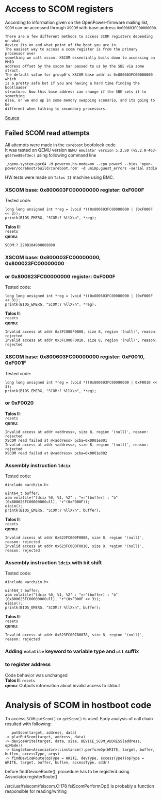 # Access to SCOM registers

According to information given on the OpenPower-firmware mailing list,
`SCOM` can be accessed through `XSCOM` with base address `0x000603FC00000000`.

```
There are a few different methods to access SCOM registers depending on what
device its on and what point of the boot you are in.
The easiest way to access a scom register is from the primary processor over
something we call xscom. XSCOM essentially boils down to accessing an MMIO
address offset by the xscom bar passed to us by the SBE via some struct.
The default value for group0's XSCOM base addr is 0x000603FC00000000 which
is a pretty safe bet if you are having a hard time finding the bootloader
structure. Now this base address can change if the SBE sets it to something
else, or we end up in some memory swapping scenario, and its going to be
different when talking to secondary processors.
```
[Source](https://lists.ozlabs.org/pipermail/openpower-firmware/2020-December/000602.html)

## Failed SCOM read attempts

All attempts were made in the `coreboot` bootblock code.\
It was tested on QEMU version `QEMU emulator version 5.2.50 (v5.2.0-463-g657ee88ef3ec)` using following command line
```
./qemu-system-ppc64 -M powernv,hb-mode=on --cpu power9 --bios 'open-power/coreboot/build/coreboot.rom' -d unimp,guest_errors -serial stdio
```
HW tests were made on `Talos II` machine using BMC.

### XSCOM base: **0x800603FC00000000** register: **0xF000F**
Tested code:
```
long long unsigned int *reg = (void *)(0x800603FC00000000 | (0xF000F << 3));
printk(BIOS_EMERG, "SCOM:? %llX\n", *reg);
```
**Talos II**:\
`resets`\
**qemu**:
```
SCOM:? 220D104900008000
```

### XSCOM base: **0x800003FC00000000**, **0x800023FC00000000**
### or **0x800623FC00000000** register: **0xF000F**
Tested code:
```
long long unsigned int *reg = (void *)(0x800603FC00000000 | (0xF000F << 3));
printk(BIOS_EMERG, "SCOM:? %llX\n", *reg);
```
**Talos II**:\
`resets`\
**qemu**:
```
Invalid access at addr 0x3FC000F0008, size 8, region '(null)', reason: rejected
Invalid access at addr 0x3FC000F0010, size 8, region '(null)', reason: rejected
```


### XSCOM base: **0x800603FC00000000** register: **0xF0010**, **0xF001F**
Tested code:
```
long long unsigned int *reg = (void *)(0x800603FC00000000 | 0xF0010 << 3);
printk(BIOS_EMERG, "SCOM:? %llX\n", *reg);
```
### or **0xF0020**
**Talos II**:\
`resets`\
**qemu**:
```
Invalid access at addr <address>, size 8, region '(null)', reason: rejected
XSCOM read failed at @<address> pcba=0x0001e001
Invalid access at addr <address>, size 8, region '(null)', reason: rejected
XSCOM read failed at @<address> pcba=0x0001e002
```

### Assembly instruction **`ldcix`**
Tested code:
```
#include <arch/io.h>

uint64_t buffer;
asm volatile("ldcix %0, %1, %2" : "=r"(buffer) : "b"(0x800623FC00000000ull), "r"(0xF000F));
eieio();
printk(BIOS_EMERG, "SCOM:? %llX\n", buffer);
```
**Talos II**:\
`resets`\
**qemu**:
```
Invalid access at addr 0x623FC000F0008, size 8, region '(null)', reason: rejected
Invalid access at addr 0x623FC000F0010, size 8, region '(null)', reason: rejected
```

### Assembly instruction **`ldcix`** with bit shift
Tested code:
```
#include <arch/io.h>

uint64_t buffer;
asm volatile("ldcix %0, %1, %2" : "=r"(buffer) : "b"(0x800623FC00000000ull), "r"(0xF000F << 3));
eieio();
printk(BIOS_EMERG, "SCOM:? %llX\n", buffer);
```
**Talos II**:\
`resets`\
**qemu**:
```
Invalid access at addr 0x623FC00780078, size 8, region '(null)', reason: rejected
```

### Adding **`volatile`** keyword to variable type and **`ull`** suffix
### to register address
Code behavior was unchanged\
**Talos II**: `resets`\
**qemu**: Outputs information about invalid access to stdout

# Analysis of SCOM in hostboot code

To access `SCOM` `putScom()` or `getScom()` is used.
Early analysis of call chain resulted with following:

```
   putScom(target, address, data)
-> platPutScom(target, address, data)
-> deviceWrite(target, data, size, DEVICE_SCOM_ADDRESS(address, opMode))
-> Singleton<Associator>::instance().performOp(WRITE, target, buffer, buflen, accessType, args)
-> findDeviceRoute(opType = WRITE, devType, accessType)(opType = WRITE, target, buffer, buflen, accessType, addr)
```

before findDeviceRoute(), procedure has to be registerd using Associator.registerRoute()

/src/usr/fsiscom/fsiscom.C:178 fsiScomPerformOp() is probably a function responsible for reading/writing
